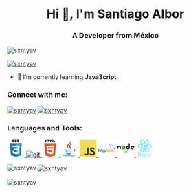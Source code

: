 <h1 align="center">Hi 👋, I'm Santiago Albor</h1>
<h3 align="center">A Developer from México</h3>

<p align="left"> <img src="https://komarev.com/ghpvc/?username=sxntyav&label=Profile%20views&color=0e75b6&style=flat" alt="sxntyav" /> </p>

<p align="left"> <a href="https://twitter.com/sxntyav" target="blank"><img src="https://img.shields.io/twitter/follow/sxntyav?logo=twitter&style=for-the-badge" alt="sxntyav" /></a> </p>

- 🌱 I’m currently learning **JavaScript**

<h3 align="left">Connect with me:</h3>
<p align="left">
<a href="https://twitter.com/sxntyav" target="blank"><img align="center" src="https://raw.githubusercontent.com/rahuldkjain/github-profile-readme-generator/master/src/images/icons/Social/twitter.svg" alt="sxntyav" height="30" width="40" /></a>
<a href="https://www.leetcode.com/sxntyav" target="blank"><img align="center" src="https://raw.githubusercontent.com/rahuldkjain/github-profile-readme-generator/master/src/images/icons/Social/leet-code.svg" alt="sxntyav" height="30" width="40" /></a>
</p>

<h3 align="left">Languages and Tools:</h3>
<p align="left"> <a href="https://www.w3schools.com/css/" target="_blank" rel="noreferrer"> <img src="https://raw.githubusercontent.com/devicons/devicon/master/icons/css3/css3-original-wordmark.svg" alt="css3" width="40" height="40"/> </a> <a href="https://git-scm.com/" target="_blank" rel="noreferrer"> <img src="https://www.vectorlogo.zone/logos/git-scm/git-scm-icon.svg" alt="git" width="40" height="40"/> </a> <a href="https://www.w3.org/html/" target="_blank" rel="noreferrer"> <img src="https://raw.githubusercontent.com/devicons/devicon/master/icons/html5/html5-original-wordmark.svg" alt="html5" width="40" height="40"/> </a> <a href="https://www.java.com" target="_blank" rel="noreferrer"> <img src="https://raw.githubusercontent.com/devicons/devicon/master/icons/java/java-original.svg" alt="java" width="40" height="40"/> </a> <a href="https://developer.mozilla.org/en-US/docs/Web/JavaScript" target="_blank" rel="noreferrer"> <img src="https://raw.githubusercontent.com/devicons/devicon/master/icons/javascript/javascript-original.svg" alt="javascript" width="40" height="40"/> </a> <a href="https://www.mysql.com/" target="_blank" rel="noreferrer"> <img src="https://raw.githubusercontent.com/devicons/devicon/master/icons/mysql/mysql-original-wordmark.svg" alt="mysql" width="40" height="40"/> </a> <a href="https://nodejs.org" target="_blank" rel="noreferrer"> <img src="https://raw.githubusercontent.com/devicons/devicon/master/icons/nodejs/nodejs-original-wordmark.svg" alt="nodejs" width="40" height="40"/> </a> <a href="https://reactjs.org/" target="_blank" rel="noreferrer"> <img src="https://raw.githubusercontent.com/devicons/devicon/master/icons/react/react-original-wordmark.svg" alt="react" width="40" height="40"/> </a> </p>

<p><img align="left" src="https://github-readme-stats.vercel.app/api/top-langs?username=sxntyav&show_icons=true&locale=en&layout=compact" alt="sxntyav" /></p>

<p>&nbsp;<img align="center" src="https://github-readme-stats.vercel.app/api?username=sxntyav&show_icons=true&locale=en" alt="sxntyav" /></p>

<p><img align="center" src="https://github-readme-streak-stats.herokuapp.com/?user=sxntyav&" alt="sxntyav" /></p>
